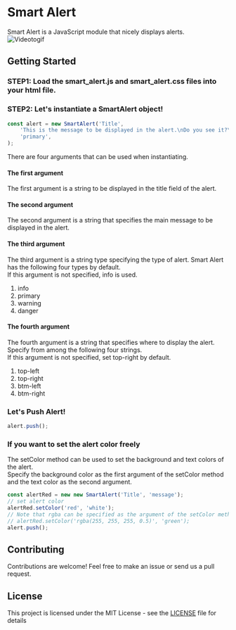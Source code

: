 # Smart Alert

Smart Alert is a JavaScript module that nicely displays alerts.  
![Videotogif](https://user-images.githubusercontent.com/44756367/225110140-f6a8d108-3ad5-49a0-b81a-3bcfa76a4499.gif)

## Getting Started
### STEP1: Load the smart_alert.js and smart_alert.css files into your html file.  
### STEP2: Let's instantiate a SmartAlert object!  
```javascript
const alert = new SmartAlert('Title',
    'This is the message to be displayed in the alert.\nDo you see it?\nWell, get started and you too can use this great module!',
    'primary',
);
```  
There are four arguments that can be used when instantiating.  
#### The first argument
The first argument is a string to be displayed in the title field of the alert.
#### The second argument
The second argument is a string that specifies the main message to be displayed in the alert.
#### The third argument
The third argument is a string type specifying the type of alert.
Smart Alert has the following four types by default.  
If this argument is not specified, info is used.
1. info
2. primary
3. warning
4. danger
#### The fourth argument
The fourth argument is a string that specifies where to display the alert.  
Specify from among the following four strings.  
If this argument is not specified, set top-right by default.  
1. top-left
2. top-right
3. btm-left
4. btm-right

### Let's Push Alert!
```javascript
alert.push();
```  

### If you want to set the alert color freely
The setColor method can be used to set the background and text colors of the alert.  
Specify the background color as the first argument of the setColor method and the text color as the second argument.  
```javascript
const alertRed = new new SmartAlert('Title', 'message');
// set alert color
alertRed.setColor('red', 'white');
// Note that rgba can be specified as the argument of the setColor method, as shown below.
// alertRed.setColor('rgba(255, 255, 255, 0.5)', 'green');
alert.push();
```  

## Contributing
Contributions are welcome!
Feel free to make an issue or send us a pull request.

## License

This project is licensed under the MIT License - see the [LICENSE](LICENSE) file for details
